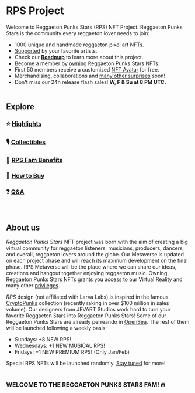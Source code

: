 # RPS Project

Welcome to Reggaeton Punks Stars (RPS) NFT Project. Reggaeton Punks Stars is the community every reggaeton lover needs to join: 

* 1000 unique and handmade reggaeton pixel art NFTs.
* [Supported](highlights.html) by your favorite artists.
* Check our [<b>Roadmap</b>](roadmap.html) to learn more about this project.
* Become a member by [owning](buy.html) Reggaeton Punks Stars NFTs.
* First 50 members receive a customized [NFT Avatar](https://opensea.io/collection/reggaetoncommunity) for free.
* Merchandising, collaborations and [many other surprises](fam.html) soon!
* Don't miss our 24h release flash sales! <b>W, F & Su at 8 PM UTC. </b><br><br>

## Explore

### ⭐ [Highlights](highlights.html)

### 🎙 [Collectibles](nfts.html)

### 👑 [RPS Fam Benefits](fam.html)

### 🛒 [How to Buy](buy.html)

### ❓ [Q&A](qa.html) <br><br><br>


## About us

*Reggaeton Punks Stars* NFT project was born with the aim of creating a big virtual community for reggaeton listeners, musicians, producers, dancers, and overall, reggaeton lovers around the globe. Our Metaverse is updated on each project phase and will reach its maximum development on the final phase. RPS Metaverse will be the place where we can share our ideas, creations and hangout together enjoying reggaeton music. Owning Reggaeton Punks Stars NFTs grants you access to our Virtual Reality and many other [privileges](fam.html).

*RPS* design (not affiliated with Larva Labs) is inspired in the famous [CryptoPunks](https://en.wikipedia.org/wiki/CryptoPunks) collection (recently raking in over $100 million in sales volume). Our designers from JEVART Studios work hard to turn your favorite Reggaeton Stars into Reggaeton Punks Stars! Some of our Reggaeton Punks Stars are already perreando in [OpenSea](https://opensea.io/collection/reggaetonpunkstars). The rest of them will be launched following a weekly basis:

* Sundays: +8 NEW RPS!
* Wednesdays: +1 NEW MUSICAL RPS!
* Fridays: +1 NEW PREMIUM RPS! (Only Jan/Feb)

Special RPS NFTs will be launched randomly. [Stay tuned](https://www.instagram.com/reggaetonpunkstars/?hl=es) for more! <br><br>


### WELCOME TO THE REGGAETON PUNKS STARS FAM! 🔥 

